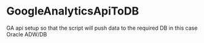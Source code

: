 # GoogleAnalyticsApiToDB
GA api setup so that the script will push data to the required DB in this case Oracle ADW/DB
